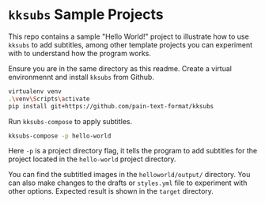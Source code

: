 # `kksubs` Sample Projects

This repo contains a sample "Hello World!" project to illustrate how to use `kksubs` to add subtitles, among other template projects you can experiment with to understand how the program works.

Ensure you are in the same directory as this readme. Create a virtual environmennt and install `kksubs` from Github.
```bash
virtualenv venv
.\venv\Scripts\activate
pip install git+https://github.com/pain-text-format/kksubs
```
Run `kksubs-compose` to apply subtitles.
```bash
kksubs-compose -p hello-world
```
Here `-p` is a project directory flag, it tells the program to add subtitles for the project located in the `hello-world` project directory.

You can find the subtitled images in the `helloworld/output/` directory. You can also make changes to the drafts or `styles.yml` file to experiment with other options. Expected result is shown in the `target` directory.